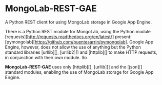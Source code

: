 MongoLab-REST-GAE
=================

A Python REST client for using MongoLab storage in Google App Engine.

There is a Python REST module for MongoLab, using the Python module
[requests][http://requests.readthedocs.org/en/latest/] present:
[pymongolab][https://github.com/puentesarrin/pymongolab].
Google App Engine, however, does not allow the use of anything but the Python standard libraries
[urllib][], [urllib2][] and [httplib][] to make HTTP requests, in conjunction with their own module. So

**MongoLab-REST-GAE** uses only [httplib][], [urllib][] and the [json][] standard modules, enabling the use
of MongoLab storage for Google App Engine.

